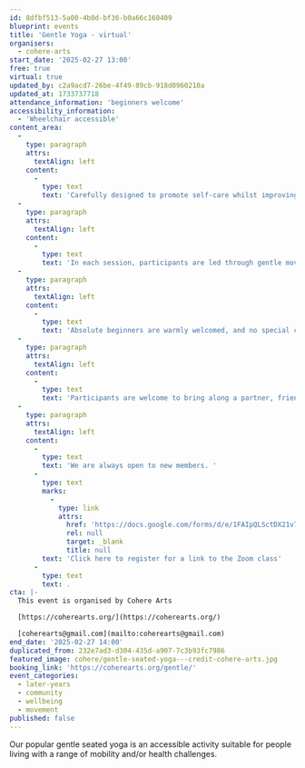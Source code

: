 ```yaml
---
id: 8dfbf513-5a00-4b0d-bf36-b0a66c160409
blueprint: events
title: 'Gentle Yoga - virtual'
organisers:
  - cohere-arts
start_date: '2025-02-27 13:00'
free: true
virtual: true
updated_by: c2a9acd7-26be-4f49-89cb-918d0960210a
updated_at: 1733737718
attendance_information: 'beginners welcome'
accessibility_information:
  - 'Wheelchair accessible'
content_area:
  -
    type: paragraph
    attrs:
      textAlign: left
    content:
      -
        type: text
        text: 'Carefully designed to promote self-care whilst improving physical and mental wellbeing, the activity offers a gentle way to ease back into exercise.'
  -
    type: paragraph
    attrs:
      textAlign: left
    content:
      -
        type: text
        text: 'In each session, participants are led through gentle movements and poses to relaxing music, with all activity taking place seated on a chair. The lead practitioner will invite everyone to adapt how they engage according to their own individual need, offering a range of options to choose from. '
  -
    type: paragraph
    attrs:
      textAlign: left
    content:
      -
        type: text
        text: 'Absolute beginners are warmly welcomed, and no special clothing or equipment is required. '
  -
    type: paragraph
    attrs:
      textAlign: left
    content:
      -
        type: text
        text: 'Participants are welcome to bring along a partner, friend or carer.'
  -
    type: paragraph
    attrs:
      textAlign: left
    content:
      -
        type: text
        text: 'We are always open to new members. '
      -
        type: text
        marks:
          -
            type: link
            attrs:
              href: 'https://docs.google.com/forms/d/e/1FAIpQLSctDX21v7impCywbrHBScnnZlM1bQ5KHZspzHlMtRl8C3sQPQ/viewform'
              rel: null
              target: _blank
              title: null
        text: 'Click here to register for a link to the Zoom class'
      -
        type: text
        text: .
cta: |-
  This event is organised by Cohere Arts

  [https://coherearts.org/](https://coherearts.org/)

  [coherearts@gmail.com](mailto:coherearts@gmail.com)
end_date: '2025-02-27 14:00'
duplicated_from: 232e7ad3-d304-435d-a907-7c3b93fc7986
featured_image: cohere/gentle-seated-yoga---credit-cohere-arts.jpg
booking_link: 'https://coherearts.org/gentle/'
event_categories:
  - later-years
  - community
  - wellbeing
  - movement
published: false
---
```

Our popular gentle seated yoga is an accessible activity suitable for people living with a range of mobility and/or health challenges.
